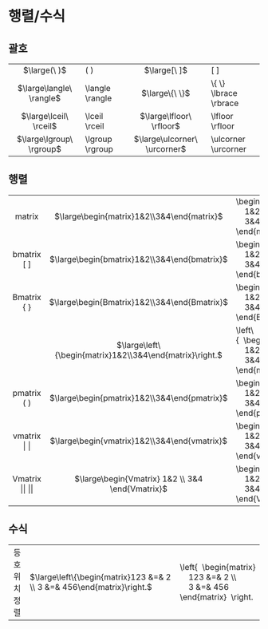 # 행렬/수식
## 괄호
| | | | |
|:-:|:-|:-:|:-|
|$\large(\ )$|( )|$\large[\ ]$|[ ]
|$\large\langle\ \rangle$|\langle \rangle|$\large\{\ \}$|\\\{ \\\}<br/>\lbrace \rbrace
|$\large\lceil\ \rceil$|\lceil \rceil|$\large\lfloor\ \rfloor$|\lfloor \rfloor
|$\large\lgroup\ \rgroup$|\lgroup \rgroup|$\large\ulcorner\ \urcorner$|\ulcorner \urcorner

## 행렬
|                       |                                                          |                                                                                                                                                  |
| :-------------------: | :------------------------------------------------------: | :----------------------------------------------------------------------------------------------------------------------------------------------- |
|        matrix         |        $\large\begin{matrix}1&2\\3&4\end{matrix}$        | \begin\{matrix\}<br/>&nbsp;&nbsp;&nbsp;&nbsp;1&2 \\\\<br/>&nbsp;&nbsp;&nbsp;&nbsp;3&4 <br/>\end\{matrix\}                                        |
|   bmatrix<br/>\[ \]   |       $\large\begin{bmatrix}1&2\\3&4\end{bmatrix}$       | \begin\{bmatrix\}<br/>&nbsp;&nbsp;&nbsp;&nbsp;1&2 \\\\<br/>&nbsp;&nbsp;&nbsp;&nbsp;3&4<br/>\end\{bmatrix\}                                       |
|   Bmatrix<br/>\{ \}   |       $\large\begin{Bmatrix}1&2\\3&4\end{Bmatrix}$       | \begin\{Bmatrix\}<br/>&nbsp;&nbsp;&nbsp;&nbsp;1&2 \\\\<br/>&nbsp;&nbsp;&nbsp;&nbsp;3&4<br/>\end\{Bmatrix\}                                       |
|                       | $\large\left\{\begin{matrix}1&2\\3&4\end{matrix}\right.$ | \left\\\{&nbsp;&nbsp;\begin\{matrix\}<br/>&nbsp;&nbsp;&nbsp;&nbsp;1&2 \\\\<br/>&nbsp;&nbsp;&nbsp;&nbsp;3&4<br/>\end\{matrix\}&nbsp;&nbsp;\right. |
|   pmatrix<br/>\( \)   |       $\large\begin{pmatrix}1&2\\3&4\end{pmatrix}$       | \begin\{pmatrix\}<br/>&nbsp;&nbsp;&nbsp;&nbsp;1&2 \\\\<br/>&nbsp;&nbsp;&nbsp;&nbsp;3&4<br/>\end\{pmatrix\}                                       |
|   vmatrix<br/>\| \|   |       $\large\begin{vmatrix}1&2\\3&4\end{vmatrix}$       | \begin\{vmatrix\}<br/>&nbsp;&nbsp;&nbsp;&nbsp;1&2 \\\\<br/>&nbsp;&nbsp;&nbsp;&nbsp;3&4<br/>\end\{vmatrix\}                                       |
| Vmatrix<br/>\|\| \|\| |     $\large\begin{Vmatrix} 1&2 \\ 3&4 \end{Vmatrix}$     | \begin\{Vmatrix\}<br/>&nbsp;&nbsp;&nbsp;&nbsp;1&2 \\\\<br/>&nbsp;&nbsp;&nbsp;&nbsp;3&4<br/>\end\{Vmatrix\}                                       |
## 수식
|                  |                                                                             |                                                                                                                                                                  |
| :--------------: | --------------------------------------------------------------------------- | ---------------------------------------------------------------------------------------------------------------------------------------------------------------- |
| 등호<br/>위치<br/>정렬 | $\large\left\{\begin{matrix}123 &=& 2   \\  3   &=& 456\end{matrix}\right.$ | \\left\{&nbsp;&nbsp;\\begin\{matrix\}<br/>&nbsp;&nbsp;&nbsp;&nbsp;123 &=& 2 \\\\ <br/>&nbsp;&nbsp;&nbsp;&nbsp;3   &=& 456<br/>\\end\{matrix\}&nbsp;&nbsp;\right. |
